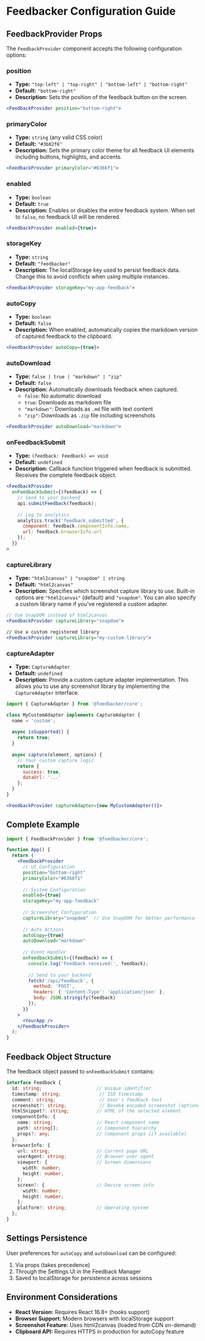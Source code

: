 # Feedbacker Configuration Guide

## FeedbackProvider Props

The `FeedbackProvider` component accepts the following configuration options:

### position
- **Type:** `"top-left" | "top-right" | "bottom-left" | "bottom-right"`
- **Default:** `"bottom-right"`
- **Description:** Sets the position of the feedback button on the screen.

```jsx
<FeedbackProvider position="bottom-right">
```

### primaryColor
- **Type:** `string` (any valid CSS color)
- **Default:** `"#3b82f6"`
- **Description:** Sets the primary color theme for all feedback UI elements including buttons, highlights, and accents.

```jsx
<FeedbackProvider primaryColor="#6366f1">
```

### enabled
- **Type:** `boolean`
- **Default:** `true`
- **Description:** Enables or disables the entire feedback system. When set to `false`, no feedback UI will be rendered.

```jsx
<FeedbackProvider enabled={true}>
```

### storageKey
- **Type:** `string`
- **Default:** `"feedbacker"`
- **Description:** The localStorage key used to persist feedback data. Change this to avoid conflicts when using multiple instances.

```jsx
<FeedbackProvider storageKey="my-app-feedback">
```

### autoCopy
- **Type:** `boolean`
- **Default:** `false`
- **Description:** When enabled, automatically copies the markdown version of captured feedback to the clipboard.

```jsx
<FeedbackProvider autoCopy={true}>
```

### autoDownload
- **Type:** `false | true | "markdown" | "zip"`
- **Default:** `false`
- **Description:** Automatically downloads feedback when captured.
  - `false`: No automatic download
  - `true`: Downloads as markdown file
  - `"markdown"`: Downloads as `.md` file with text content
  - `"zip"`: Downloads as `.zip` file including screenshots

```jsx
<FeedbackProvider autoDownload="markdown">
```

### onFeedbackSubmit
- **Type:** `(feedback: Feedback) => void`
- **Default:** `undefined`
- **Description:** Callback function triggered when feedback is submitted. Receives the complete feedback object.

```jsx
<FeedbackProvider 
  onFeedbackSubmit={(feedback) => {
    // Send to your backend
    api.submitFeedback(feedback);
    
    // Log to analytics
    analytics.track('feedback_submitted', {
      component: feedback.componentInfo.name,
      url: feedback.browserInfo.url
    });
  }}
>
```

### captureLibrary
- **Type:** `"html2canvas" | "snapdom" | string`
- **Default:** `"html2canvas"`
- **Description:** Specifies which screenshot capture library to use. Built-in options are `"html2canvas"` (default) and `"snapdom"`. You can also specify a custom library name if you've registered a custom adapter.

```jsx
// Use SnapDOM instead of html2canvas
<FeedbackProvider captureLibrary="snapdom">

// Use a custom registered library
<FeedbackProvider captureLibrary="my-custom-library">
```

### captureAdapter
- **Type:** `CaptureAdapter`
- **Default:** `undefined`
- **Description:** Provide a custom capture adapter implementation. This allows you to use any screenshot library by implementing the `CaptureAdapter` interface.

```jsx
import { CaptureAdapter } from '@feedbacker/core';

class MyCustomAdapter implements CaptureAdapter {
  name = 'custom';
  
  async isSupported() {
    return true;
  }
  
  async capture(element, options) {
    // Your custom capture logic
    return {
      success: true,
      dataUrl: '...'
    };
  }
}

<FeedbackProvider captureAdapter={new MyCustomAdapter()}>
```

## Complete Example

```jsx
import { FeedbackProvider } from '@feedbacker/core';

function App() {
  return (
    <FeedbackProvider
      // UI Configuration
      position="bottom-right"
      primaryColor="#6366f1"
      
      // System Configuration
      enabled={true}
      storageKey="my-app-feedback"
      
      // Screenshot Configuration
      captureLibrary="snapdom"  // Use SnapDOM for better performance
      
      // Auto Actions
      autoCopy={true}
      autoDownload="markdown"
      
      // Event Handler
      onFeedbackSubmit={(feedback) => {
        console.log('Feedback received:', feedback);
        
        // Send to your backend
        fetch('/api/feedback', {
          method: 'POST',
          headers: { 'Content-Type': 'application/json' },
          body: JSON.stringify(feedback)
        });
      }}
    >
      <YourApp />
    </FeedbackProvider>
  );
}
```

## Feedback Object Structure

The feedback object passed to `onFeedbackSubmit` contains:

```typescript
interface Feedback {
  id: string;                    // Unique identifier
  timestamp: string;              // ISO timestamp
  comment: string;                // User's feedback text
  screenshot?: string;            // Base64 encoded screenshot (optional)
  htmlSnippet?: string;          // HTML of the selected element
  componentInfo: {
    name: string;                // React component name
    path: string[];              // Component hierarchy
    props?: any;                 // Component props (if available)
  };
  browserInfo: {
    url: string;                 // Current page URL
    userAgent: string;           // Browser user agent
    viewport: {                  // Screen dimensions
      width: number;
      height: number;
    };
    screen?: {                   // Device screen info
      width: number;
      height: number;
    };
    platform?: string;           // Operating system
  };
}
```

## Settings Persistence

User preferences for `autoCopy` and `autoDownload` can be configured:
1. Via props (takes precedence)
2. Through the Settings UI in the Feedback Manager
3. Saved to localStorage for persistence across sessions

## Environment Considerations

- **React Version:** Requires React 16.8+ (hooks support)
- **Browser Support:** Modern browsers with localStorage support
- **Screenshot Feature:** Uses html2canvas (loaded from CDN on-demand)
- **Clipboard API:** Requires HTTPS in production for autoCopy feature